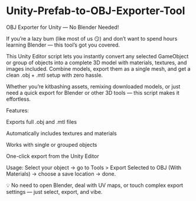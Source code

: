 # Unity-Prefab-to-OBJ-Exporter-Tool
OBJ Exporter for Unity — No Blender Needed!

If you’re a lazy bum (like most of us 😏) and don’t want to spend hours learning Blender — this tool’s got you covered.

This Unity Editor script lets you instantly convert any selected GameObject or group of objects into a complete 3D model with materials, textures, and images included. Combine models, export them as a single mesh, and get a clean .obj + .mtl setup with zero hassle.

Whether you’re kitbashing assets, remixing downloaded models, or just need a quick export for Blender or other 3D tools — this script makes it effortless.

Features:

Exports full .obj and .mtl files

Automatically includes textures and materials

Works with single or grouped objects

One-click export from the Unity Editor

Usage:
Select your object → go to Tools > Export Selected to OBJ (With Materials) → choose a save location → done.

💡 No need to open Blender, deal with UV maps, or touch complex export settings — just select, export, and vibe.
